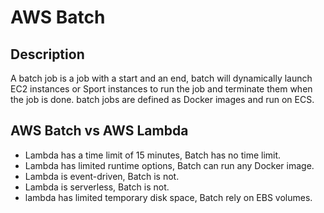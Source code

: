 # AWS Batch

## Description

A batch job is a job with a start and an end, batch will dynamically launch EC2 instances or Sport instances to run the job and terminate them when the job is done.
batch jobs are defined as Docker images and run on ECS.

## AWS Batch vs AWS Lambda

- Lambda has a time limit of 15 minutes, Batch has no time limit.
- Lambda has limited runtime options, Batch can run any Docker image.
- Lambda is event-driven, Batch is not.
- Lambda is serverless, Batch is not.
- lambda has limited temporary disk space, Batch rely on EBS volumes.
